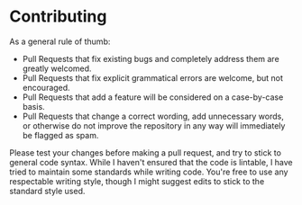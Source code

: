 # Contributing

As a general rule of thumb:

* Pull Requests that fix existing bugs and completely address them are greatly welcomed.
* Pull Requests that fix explicit grammatical errors are welcome, but not encouraged.
* Pull Requests that add a feature will be considered on a case-by-case basis.
* Pull Requests that change a correct wording, add unnecessary words, or otherwise do not improve the repository in any way will immediately be flagged as spam.


Please test your changes before making a pull request, and try to stick to general code syntax. While I haven't ensured that the code is lintable, I have tried to maintain some standards while writing code. You're free to use any respectable writing style, though I might suggest edits to stick to the standard style used.

